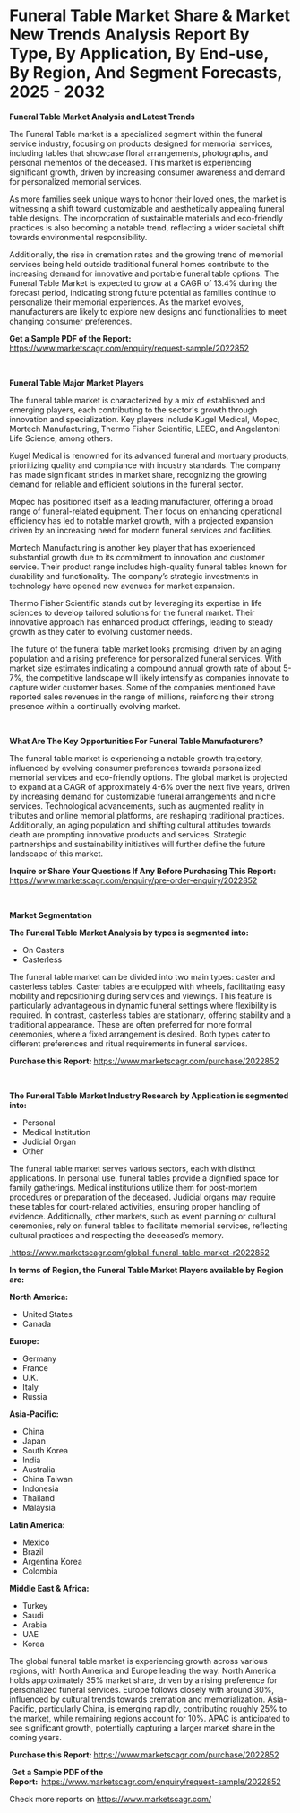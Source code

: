 <p><h1>Funeral Table Market Share & Market New Trends Analysis Report By Type, By Application, By End-use, By Region, And Segment Forecasts, 2025 - 2032</h1></p><p><strong>Funeral Table Market Analysis and Latest Trends</strong></p>
<p><p>The Funeral Table market is a specialized segment within the funeral service industry, focusing on products designed for memorial services, including tables that showcase floral arrangements, photographs, and personal mementos of the deceased. This market is experiencing significant growth, driven by increasing consumer awareness and demand for personalized memorial services. </p><p>As more families seek unique ways to honor their loved ones, the market is witnessing a shift toward customizable and aesthetically appealing funeral table designs. The incorporation of sustainable materials and eco-friendly practices is also becoming a notable trend, reflecting a wider societal shift towards environmental responsibility.</p><p>Additionally, the rise in cremation rates and the growing trend of memorial services being held outside traditional funeral homes contribute to the increasing demand for innovative and portable funeral table options. The Funeral Table Market is expected to grow at a CAGR of 13.4% during the forecast period, indicating strong future potential as families continue to personalize their memorial experiences. As the market evolves, manufacturers are likely to explore new designs and functionalities to meet changing consumer preferences.</p></p>
<p><strong>Get a Sample PDF of the Report:&nbsp;</strong> <a href="https://www.marketscagr.com/enquiry/request-sample/2022852?utm_campaign=2660&utm_medium=2&utm_source=Github&utm_content=ia&utm_term=05032025&utm_id=funeral-table">https://www.marketscagr.com/enquiry/request-sample/2022852</a></p>
<p>&nbsp;</p>
<p><strong>Funeral Table Major Market Players</strong></p>
<p><p>The funeral table market is characterized by a mix of established and emerging players, each contributing to the sector's growth through innovation and specialization. Key players include Kugel Medical, Mopec, Mortech Manufacturing, Thermo Fisher Scientific, LEEC, and Angelantoni Life Science, among others.</p><p>Kugel Medical is renowned for its advanced funeral and mortuary products, prioritizing quality and compliance with industry standards. The company has made significant strides in market share, recognizing the growing demand for reliable and efficient solutions in the funeral sector.</p><p>Mopec has positioned itself as a leading manufacturer, offering a broad range of funeral-related equipment. Their focus on enhancing operational efficiency has led to notable market growth, with a projected expansion driven by an increasing need for modern funeral services and facilities.</p><p>Mortech Manufacturing is another key player that has experienced substantial growth due to its commitment to innovation and customer service. Their product range includes high-quality funeral tables known for durability and functionality. The company’s strategic investments in technology have opened new avenues for market expansion.</p><p>Thermo Fisher Scientific stands out by leveraging its expertise in life sciences to develop tailored solutions for the funeral market. Their innovative approach has enhanced product offerings, leading to steady growth as they cater to evolving customer needs.</p><p>The future of the funeral table market looks promising, driven by an aging population and a rising preference for personalized funeral services. With market size estimates indicating a compound annual growth rate of about 5-7%, the competitive landscape will likely intensify as companies innovate to capture wider customer bases. Some of the companies mentioned have reported sales revenues in the range of millions, reinforcing their strong presence within a continually evolving market.</p></p>
<p>&nbsp;</p>
<p><strong>What Are The Key Opportunities For Funeral Table Manufacturers?</strong></p>
<p><p>The funeral table market is experiencing a notable growth trajectory, influenced by evolving consumer preferences towards personalized memorial services and eco-friendly options. The global market is projected to expand at a CAGR of approximately 4-6% over the next five years, driven by increasing demand for customizable funeral arrangements and niche services. Technological advancements, such as augmented reality in tributes and online memorial platforms, are reshaping traditional practices. Additionally, an aging population and shifting cultural attitudes towards death are prompting innovative products and services. Strategic partnerships and sustainability initiatives will further define the future landscape of this market.</p></p>
<p><strong>Inquire or Share Your Questions If Any Before Purchasing This Report:</strong> <a href="https://www.marketscagr.com/enquiry/pre-order-enquiry/2022852?utm_campaign=2660&utm_medium=2&utm_source=Github&utm_content=ia&utm_term=05032025&utm_id=funeral-table">https://www.marketscagr.com/enquiry/pre-order-enquiry/2022852</a></p>
<p>&nbsp;</p>
<p><strong>Market Segmentation</strong></p>
<p><strong>The Funeral Table Market Analysis by types is segmented into:</strong></p>
<p><ul><li>On Casters</li><li>Casterless</li></ul></p>
<p><p>The funeral table market can be divided into two main types: caster and casterless tables. Caster tables are equipped with wheels, facilitating easy mobility and repositioning during services and viewings. This feature is particularly advantageous in dynamic funeral settings where flexibility is required. In contrast, casterless tables are stationary, offering stability and a traditional appearance. These are often preferred for more formal ceremonies, where a fixed arrangement is desired. Both types cater to different preferences and ritual requirements in funeral services.</p></p>
<p><strong>Purchase this Report:&nbsp;</strong><a href="https://www.marketscagr.com/purchase/2022852?utm_campaign=2660&utm_medium=2&utm_source=Github&utm_content=ia&utm_term=05032025&utm_id=funeral-table">https://www.marketscagr.com/purchase/2022852</a></p>
<p>&nbsp;</p>
<p><strong>The Funeral Table Market Industry Research by Application is segmented into:</strong></p>
<p><ul><li>Personal</li><li>Medical Institution</li><li>Judicial Organ</li><li>Other</li></ul></p>
<p><p>The funeral table market serves various sectors, each with distinct applications. In personal use, funeral tables provide a dignified space for family gatherings. Medical institutions utilize them for post-mortem procedures or preparation of the deceased. Judicial organs may require these tables for court-related activities, ensuring proper handling of evidence. Additionally, other markets, such as event planning or cultural ceremonies, rely on funeral tables to facilitate memorial services, reflecting cultural practices and respecting the deceased’s memory.</p></p>
<p><a href="https://www.marketscagr.com/global-funeral-table-market-r2022852?utm_campaign=2660&utm_medium=2&utm_source=Github&utm_content=ia&utm_term=05032025&utm_id=funeral-table">&nbsp;https://www.marketscagr.com/global-funeral-table-market-r2022852</a></p>
<p><strong>In terms of Region, the Funeral Table Market Players available by Region are:</strong></p>
<p>
    <p> <strong> North America: </strong>
        <ul>
            <li>United States</li>
            <li>Canada</li>
        </ul>
        </p> 
    <p> <strong> Europe: </strong>
        <ul>
            <li>Germany</li>
            <li>France</li>
            <li>U.K.</li>
            <li>Italy</li>
            <li>Russia</li>
        </ul>
        </p> 
    <p> <strong> Asia-Pacific: </strong>
        <ul>
            <li>China</li>
            <li>Japan</li>
            <li>South Korea</li>
            <li>India</li>
            <li>Australia</li>
            <li>China Taiwan</li>
            <li>Indonesia</li>
            <li>Thailand</li>
            <li>Malaysia</li>
        </ul>
        </p> 
    <p> <strong> Latin America: </strong>
        <ul>
            <li>Mexico</li>
            <li>Brazil</li>
            <li>Argentina Korea</li>
            <li>Colombia</li>
        </ul>
        </p> 
    <p> <strong> Middle East & Africa: </strong>
        <ul>
            <li>Turkey</li>
            <li>Saudi</li>
            <li>Arabia</li>
            <li>UAE</li>
            <li>Korea</li>
        </ul>
    </p>
    </p>
<p><p>The global funeral table market is experiencing growth across various regions, with North America and Europe leading the way. North America holds approximately 35% market share, driven by a rising preference for personalized funeral services. Europe follows closely with around 30%, influenced by cultural trends towards cremation and memorialization. Asia-Pacific, particularly China, is emerging rapidly, contributing roughly 25% to the market, while remaining regions account for 10%. APAC is anticipated to see significant growth, potentially capturing a larger market share in the coming years.</p></p>
<p><strong>Purchase this Report: </strong><a href="https://www.marketscagr.com/purchase/2022852?utm_campaign=2660&utm_medium=2&utm_source=Github&utm_content=ia&utm_term=05032025&utm_id=funeral-table">https://www.marketscagr.com/purchase/2022852</a></p>
<p>&nbsp;<strong>Get a Sample PDF of the Report:&nbsp;&nbsp;</strong><a href="https://www.marketscagr.com/enquiry/request-sample/2022852?utm_campaign=2660&utm_medium=2&utm_source=Github&utm_content=ia&utm_term=05032025&utm_id=funeral-table">https://www.marketscagr.com/enquiry/request-sample/2022852</a></p>
<p><strong></strong></p>
<p>Check more reports on <a href="https://www.marketscagr.com/?utm_campaign=2660&utm_medium=2&utm_source=Github&utm_content=ia&utm_term=05032025&utm_id=funeral-table">https://www.marketscagr.com/</a></p>